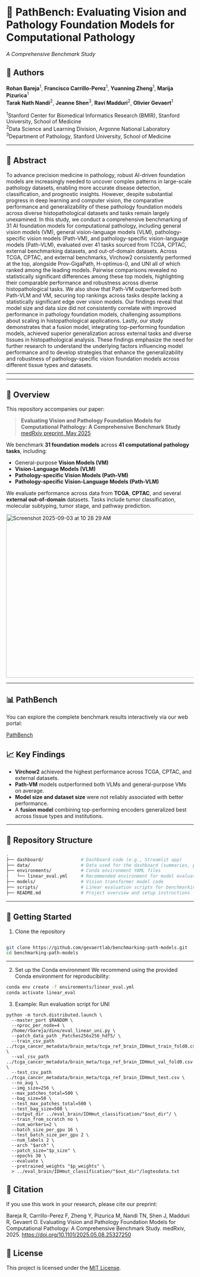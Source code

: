 # 🧠 PathBench: Evaluating Vision and Pathology Foundation Models for Computational Pathology  
*A Comprehensive Benchmark Study*

## 👥 Authors

**Rohan Bareja**<sup>1</sup>, **Francisco Carrillo-Perez**<sup>1</sup>, **Yuanning Zheng**<sup>1</sup>, **Marija Pizurica**<sup>1</sup>  
**Tarak Nath Nandi**<sup>2</sup>, **Jeanne Shen**<sup>3</sup>, **Ravi Madduri**<sup>2</sup>, **Olivier Gevaert**<sup>1</sup>  

<sup>1</sup>Stanford Center for Biomedical Informatics Research (BMIR), Stanford University, School of Medicine  
<sup>2</sup>Data Science and Learning Division, Argonne National Laboratory  
<sup>3</sup>Department of Pathology, Stanford University, School of Medicine

---

## :memo:  Abstract

To advance precision medicine in pathology, robust AI-driven foundation models are increasingly needed to uncover complex patterns in large-scale pathology datasets, enabling more accurate disease detection, classification, and prognostic insights. However, despite substantial progress in deep learning and computer vision, the comparative performance and generalizability of these pathology foundation models across diverse histopathological datasets and tasks remain largely unexamined. In this study, we conduct a comprehensive benchmarking of 31 AI foundation models for computational pathology, including general vision models (VM), general vision-language models (VLM), pathology-specific vision models (Path-VM), and pathology-specific vision-language models (Path-VLM), evaluated over 41 tasks sourced from TCGA, CPTAC, external benchmarking datasets, and out-of-domain datasets. Across TCGA, CPTAC, and external benchmarks, Virchow2 consistently performed at the top, alongside Prov-GigaPath, H-optimus-0, and UNI all of which ranked among the leading models. Pairwise comparisons revealed no statistically significant differences among these top models, highlighting their comparable performance and robustness across diverse histopathological tasks. We also show that Path-VM outperformed both Path-VLM and VM, securing top rankings across tasks despite lacking a statistically significant edge over vision models. Our findings reveal that model size and data size did not consistently correlate with improved performance in pathology foundation models, challenging assumptions about scaling in histopathological applications. Lastly, our study demonstrates that a fusion model, integrating top-performing foundation models, achieved superior generalization across external tasks and diverse tissues in histopathological analysis. These findings emphasize the need for further research to understand the underlying factors influencing model performance and to develop strategies that enhance the generalizability and robustness of pathology-specific vision foundation models across different tissue types and datasets.


---

---

## 🔬 Overview

This repository accompanies our paper:

> **Evaluating Vision and Pathology Foundation Models for Computational Pathology: A Comprehensive Benchmark Study**  
> [medRxiv preprint, May 2025](https://www.medrxiv.org/content/10.1101/2025.05.08.25327250v1)

We benchmark **31 foundation models** across **41 computational pathology tasks**, including:

- General-purpose **Vision Models (VM)**
- **Vision-Language Models (VLM)**
- **Pathology-specific Vision Models (Path-VM)**
- **Pathology-specific Vision-Language Models (Path-VLM)**

We evaluate performance across data from **TCGA**, **CPTAC**, and several **external out-of-domain** datasets. Tasks include tumor classification, molecular subtyping, tumor stage, and pathway prediction.


<img width="855" height="439" alt="Screenshot 2025-09-03 at 10 28 29 AM" src="https://github.com/user-attachments/assets/6ad498f1-34ab-485b-9566-a33b54101e6e" />

---

## 📊 PathBench
You can explore the complete benchmark results interactively via our web portal:

[PathBench](https://pathbench.stanford.edu/)

## 📈 Key Findings

- **Virchow2** achieved the highest performance across TCGA, CPTAC, and external datasets.
- **Path-VM** models outperformed both VLMs and general-purpose VMs on average.
- **Model size and dataset size** were not reliably associated with better performance.
- A **fusion model** combining top-performing encoders generalized best across tissue types and institutions.

---

## 📁 Repository Structure

```bash
.
├── dashboard/              # Dashboard code (e.g., Streamlit app)
├── data/                   # Data used for the dashboard (summaries, plots, results)
├── environments/           # Conda environment YAML files
│   └── linear_eval.yml     # Recommended environment for model evaluation
├── models/                 # Vision transformer model code
├── scripts/                # Linear evaluation scripts for benchmarking
├── README.md               # Project overview and setup instructions

```
---

## 🚀 Getting Started

1. Clone the repository

```bash

git clone https://github.com/gevaertlab/benchmarking-path-models.git
cd benchmarking-path-models
```
---

2. Set up the Conda environment
We recommend using the provided Conda environment for reproducibility:

```bash
conda env create -f environments/linear_eval.yml
conda activate linear_eval
```
3. Example: Run evaluation script for UNI

```
python -m torch.distributed.launch \
  --master_port $RANDOM \
  --nproc_per_node=4 \
  /home/rbareja/dino/eval_linear_uni.py \
  --patch_data_path _Patches256x256_hdf5/ \
  --train_csv_path ../tcga_cancer_metadata/brain_meta/tcga_ref_brain_IDHmut_train_fold0.csv \
  --val_csv_path ../tcga_cancer_metadata/brain_meta/tcga_ref_brain_IDHmut_val_fold0.csv \
  --test_csv_path ../tcga_cancer_metadata/brain_meta/tcga_ref_brain_IDHmut_test.csv \
  --no_aug \
  --img_size=256 \
  --max_patches_total=500 \
  --bag_size=50 \
  --test_max_patches_total=500 \
  --test_bag_size=500 \
  --output_dir ../eval_brain/IDHmut_classification/"$out_dir"/ \
  --train_from_scratch no \
  --num_workers=2 \
  --batch_size_per_gpu 16 \
  --test_batch_size_per_gpu 2 \
  --num_labels 2 \
  --arch "$arch" \
  --patch_size="$p_size" \
  --epochs 30 \
  --evaluate \
  --pretrained_weights "$p_weights" \
  > ../eval_brain/IDHmut_classification/"$out_dir"/logtesdata.txt

```

## 📖 Citation
If you use this work in your research, please cite our preprint:

Bareja R, Carrillo-Perez F, Zheng Y, Pizurica M, Nandi TN, Shen J, Madduri R, Gevaert O.
Evaluating Vision and Pathology Foundation Models for Computational Pathology: A Comprehensive Benchmark Study.
medRxiv, 2025. https://doi.org/10.1101/2025.05.08.25327250

## 📄 License
This project is licensed under the [MIT License](https://opensource.org/license/MIT).
